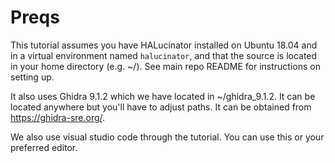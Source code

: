 # Preqs

This tutorial assumes you have HALucinator installed on Ubuntu 18.04 and in a
virtual environment named `halucinator`, and that the source is located in your
home directory (e.g. ~/).  See main repo README for instructions on setting up.

It also uses Ghidra 9.1.2 which we have located in ~/ghidra_9.1.2.  It
can be located anywhere but you'll have to adjust paths. It can be obtained
from https://ghidra-sre.org/.

We also use visual studio code through the tutorial.  You can use this or your 
preferred editor.
